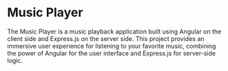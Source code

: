 # Music Player

The Music Player is a music playback application built using Angular on the client side and Express.js on the server side. This project provides an immersive user experience for listening to your favorite music, combining the power of Angular for the user interface and Express.js for server-side logic.
